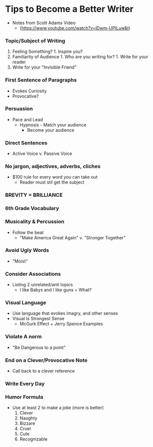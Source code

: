 # Tips to Become a Better Writer
- Notes from Scott Adams Video
  - (https://www.youtube.com/watch?v=lDwm-UPILuw&t)

### Topic/Subject of Writing
  1. Feeling Something?
    1. Inspire you?
  1. Familiarity of Audience
    1. Who are you writing for?
    1. Write for your reader
  1. Write for your "Invisible Friend"

### First Sentence of Paragraphs
  - Evokes Curiosity
  - Provocative?

### Persuasion
  - Pace and Lead
    - Hypnosis - Match your audience
      - Become your audience


### Direct Sentences
- Active Voice v. Passive Voice

### No jargon, adjectives, adverbs, cliches
- $100 rule for every word you can take out
  - Reader must stil get the subject

### BREVITY = BRILLIANCE

### 6th Grade Vocabulary

### Musicality & Percussion
- Follow the beat
  - "Make America Great Again" v. "Stronger Together"

### Avoid Ugly Words
  - "Moist"

### Consider Associations
- Listing 2 unrelated/anti topics
  - I like Babys and I like guns = What?

### Visual Language
  - Use language that evokes imagry, and other senses
  - Visual Is Strongest Sense
    - McGurk Effect + Jerry Spence Examples


### Violate A norm
  - "Be Dangerous to a point"

### End on a Clever/Provocative Note
- Call back to a clever reference

### Write Every Day

### Humor Formula
- Use at least 2 to make a joke (more is better)
  1. Clever
  2. Naughty
  3. Bizzare
  4. Cruel
  5. Cute
  6. Recognizable
